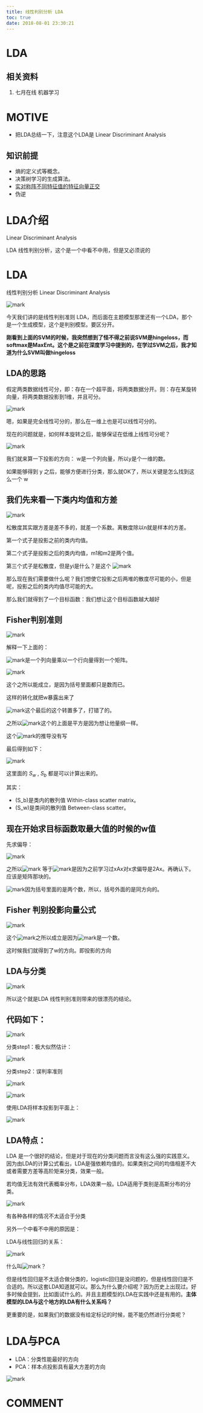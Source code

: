 ```yaml
---
title: 线性判别分析 LDA
toc: true
date: 2018-08-01 23:30:21
---
```

# LDA

## 相关资料

1. 七月在线 机器学习



# MOTIVE

* 把LDA总结一下，注意这个LDA是 Linear Discriminant Analysis



## 知识前提

* 熵的定义式等概念。
* 决策树学习的生成算法。
* [实对称阵不同特征值的特征向量正交](http://106.15.37.116/2018/03/31/ai-linear-algebra-matrix-transformation-and-eigenvalues/#i-8)
* 伪逆





# LDA介绍


Linear Discriminant Analysis

LDA 线性判别分析，这个是一个中看不中用，但是又必须说的




# LDA


线性判别分析 Linear Discriminant Analysis


![mark](http://pacdb2bfr.bkt.clouddn.com/blog/image/180728/EAEd9Ad6Bl.png?imageslim)

今天我们讲的是线性判别准则 LDA，而后面在主题模型那里还有一个LDA，那个是一个生成模型，这个是判别模型。要区分开。

**刚看到上面的SVM的时候，我突然想到了怪不得之前说SVM是hingeloss，而softmax是MaxEnt。这个是之前在深度学习中提到的，在学过SVM之后，我才知道为什么SVM叫做hingeloss**


## LDA的思路


假定两类数据线性可分，即：存在一个超平面，将两类数据分开。则：存在某旋转向量，将两类数据投影到1维，并且可分。


![mark](http://pacdb2bfr.bkt.clouddn.com/blog/image/180728/ICDAFh5k1b.png?imageslim)

嗯，如果是完全线性可分的，那么在一维上也是可以线性可分的。

现在的问题就是，如何样本旋转之后，能够保证在低维上线性可分呢？


![mark](http://pacdb2bfr.bkt.clouddn.com/blog/image/180728/AaKKaH8G5F.png?imageslim)

我们就来算一下投影的方向： w是一个列向量，所以y是个一维的数。

如果能够得到 y 之后，能够方便进行分类，那么就OK了，所以关键是怎么找到这么一个 w


## 我们先来看一下类内均值和方差


![mark](http://pacdb2bfr.bkt.clouddn.com/blog/image/180728/0Kmk1hg2GF.png?imageslim)

松散度其实跟方差是差不多的，就差一个系数。离散度除以n就是样本的方差。

第一个式子是投影之前的类内均值。

第二个式子是投影之后的类内均值，m1和m2是两个值。

第三个式子是松散度，但是yi是什么？是这个 ![mark](http://pacdb2bfr.bkt.clouddn.com/blog/image/180728/85llIAKh0L.png?imageslim)

那么现在我们需要做什么呢？我们想使它投影之后两堆的散度尽可能的小，但是呢，投影之后的类内均值尽可能的大。

那么我们就得到了一个目标函数：我们想让这个目标函数越大越好


## Fisher判别准则




![mark](http://pacdb2bfr.bkt.clouddn.com/blog/image/180728/JDif72FelA.png?imageslim)

解释一下上面的：


![mark](http://pacdb2bfr.bkt.clouddn.com/blog/image/180728/kHcGHIdC5A.png?imageslim)是一个列向量乘以一个行向量得到一个矩阵。


![mark](http://pacdb2bfr.bkt.clouddn.com/blog/image/180728/j48GE74db0.png?imageslim)

这个之所以能成立，是因为括号里面都只是数而已。


这样的转化就把w暴露出来了


![mark](http://pacdb2bfr.bkt.clouddn.com/blog/image/180728/fLB6LDH61i.png?imageslim)这个最后的这个转置多了，打错了的。


之所以![mark](http://pacdb2bfr.bkt.clouddn.com/blog/image/180728/8h8ckca0f9.png?imageslim)这个的上面是平方是因为想让他量纲一样。

这个![mark](http://pacdb2bfr.bkt.clouddn.com/blog/image/180728/ib5JBbIK3G.png?imageslim)的推导没有写

最后得到如下：


![mark](http://pacdb2bfr.bkt.clouddn.com/blog/image/180728/269Bhk6hFH.png?imageslim)

这里面的 $S_w$ , $S_b$ 都是可以计算出来的。

其实：




  * \(S_b\)是类内的散列值 Within-class scatter matrix。
  * \(S_w\)是类间的散列值 Between-class scatter。

## 现在开始求目标函数取最大值的时候的w值


先求偏导：


![mark](http://pacdb2bfr.bkt.clouddn.com/blog/image/180728/h3bGeKJlBk.png?imageslim)

之所以![mark](http://pacdb2bfr.bkt.clouddn.com/blog/image/180728/LcGDEIf3eJ.png?imageslim) 等于![mark](http://pacdb2bfr.bkt.clouddn.com/blog/image/180728/c7llL0bK12.png?imageslim)是因为之前学习过xAx对x求偏导是2Ax。再确认下。应该是矩阵那块的。


![mark](http://pacdb2bfr.bkt.clouddn.com/blog/image/180728/Ikl416CmKf.png?imageslim)因为括号里面的是两个数，所以，括号外面的是同方向的。


## Fisher 判别投影向量公式


![mark](http://pacdb2bfr.bkt.clouddn.com/blog/image/180728/cBi0G9EG1l.png?imageslim)

这个![mark](http://pacdb2bfr.bkt.clouddn.com/blog/image/180728/dfA1dLbLCI.png?imageslim)之所以成立是因为![mark](http://pacdb2bfr.bkt.clouddn.com/blog/image/180728/9I9G718eE0.png?imageslim)是一个数。

这时候我们就得到了w的方向。即投影的方向


## LDA与分类

![mark](http://pacdb2bfr.bkt.clouddn.com/blog/image/180728/i167elEl3j.png?imageslim)

所以这个就是LDA 线性判别准则带来的很漂亮的结论。


## 代码如下：

![mark](http://pacdb2bfr.bkt.clouddn.com/blog/image/180728/caJjeLE0h4.png?imageslim)

分类step1：极大似然估计：


![mark](http://pacdb2bfr.bkt.clouddn.com/blog/image/180728/82KHCHHe7D.png?imageslim)

分类step2：误判率准则


![mark](http://pacdb2bfr.bkt.clouddn.com/blog/image/180728/gl63mKg7JJ.png?imageslim)



![mark](http://pacdb2bfr.bkt.clouddn.com/blog/image/180728/b9jF5kK8hh.png?imageslim)

使用LDA将样本投影到平面上：


![mark](http://pacdb2bfr.bkt.clouddn.com/blog/image/180728/jgKA6B5eD4.png?imageslim)




## LDA特点：


LDA 是一个很好的结论，但是对于现在的分类问题而言没有这么强的实践意义。因为由LDA的计算公式看出，LDA是强依赖均值的。如果类别之间的均值相差不大或者需要方差等高阶矩来分类，效果一般。

若均值无法有效代表概率分布，LDA效果一般。LDA适用于类别是高斯分布的分类。


![mark](http://pacdb2bfr.bkt.clouddn.com/blog/image/180728/5ggCm1EbI7.png?imageslim)

有各种各样的情况不太适合于分类

另外一个中看不中用的原因是：

LDA与线性回归的关系：


![mark](http://pacdb2bfr.bkt.clouddn.com/blog/image/180728/kEj4c919Hh.png?imageslim)

什么叫![mark](http://pacdb2bfr.bkt.clouddn.com/blog/image/180728/GBIHl2gbD2.png?imageslim)？

但是线性回归是不太适合做分类的，logistic回归是没问题的，但是线性回归是不合适的。所以这套LDA知道就可以。那么为什么要介绍呢？因为历史上出现过。好多时候会提到，比如面试什么的。并且主题模型的LDA在实践中还是有用的。**主体模型的LDA与这个地方的LDA有什么关系吗？**

更重要的是，如果我们的数据没有给定标记的时候，能不能仍然进行分类呢？






# LDA与PCA

* LDA：分类性能最好的方向
* PCA：样本点投影具有最大方差的方向




![mark](http://pacdb2bfr.bkt.clouddn.com/blog/image/180728/d4CH9ikjH6.png?imageslim)




# COMMENT
